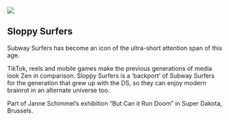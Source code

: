 
![](./But%20Can%20It%20Run%20Doom_Rein%20van%20der%20Woerd_Janne%20Schimmel_Super%20Dakota.jpg)


## Sloppy Surfers

Subway Surfers has become an icon of the ultra-short attention span of this age.

TikTok, reels and mobile games make the previous generations of media look Zen in comparison.
Sloppy Surfers is a ‘backport’ of Subway Surfers for the generation that grew up with the DS, so they can enjoy modern brainrot in an alternate universe too.

Part of Janne Schimmel’s exhibition “But Can it Run Doom” in Super Dakota, Brussels.